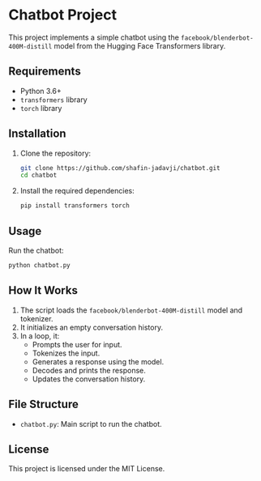 # Chatbot Project

This project implements a simple chatbot using the `facebook/blenderbot-400M-distill` model from the Hugging Face Transformers library.

## Requirements

- Python 3.6+
- `transformers` library
- `torch` library

## Installation

1. Clone the repository:
    ```sh
    git clone https://github.com/shafin-jadavji/chatbot.git
    cd chatbot
    ```

2. Install the required dependencies:
    ```sh
    pip install transformers torch
    ```

## Usage

Run the chatbot:
```sh
python chatbot.py
```

## How It Works

1. The script loads the `facebook/blenderbot-400M-distill` model and tokenizer.
2. It initializes an empty conversation history.
3. In a loop, it:
    - Prompts the user for input.
    - Tokenizes the input.
    - Generates a response using the model.
    - Decodes and prints the response.
    - Updates the conversation history.

## File Structure

- `chatbot.py`: Main script to run the chatbot.

## License

This project is licensed under the MIT License.